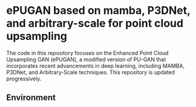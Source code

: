 # ePUGAN based on mamba, P3DNet, and arbitrary-scale for point cloud upsampling
The code in this repository focuses on the Enhanced Point Cloud Upsampling GAN (ePUGAN), a modified version of PU-GAN that incorporates recent advancements in deep learning, including MAMBA, P3DNet, and Arbitrary-Scale techniques. This repository is updated progressively.

<!-- Environment -->
## Environment
<!-- This section only for CSC environment -->

<!-- Installation -->

<!-- Additional configurations -->

<!-- Dataset -->

<!-- New dataset -->

<!-- Creating new dataset from mesh file -->

<!-- Run Training -->

<!-- Run Testing -->


